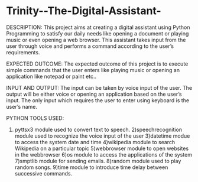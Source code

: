# Trinity--The-Digital-Assistant-

DESCRIPTION: This project aims at creating a digital assistant using Python Programming to satisfy our daily needs like opening a document or playing music or even opening a web browser. This assistant takes input from the user through voice and performs a command according to the user’s requirements.

EXPECTED OUTCOME: The expected outcome of this project is to execute simple commands that the user enters like playing music or opening an application like notepad or paint etc..

INPUT AND OUTPUT: The input can be taken by voice input of the user. The output will be either voice or opening an application based on the user’s input. The only input which requires the user to enter using keyboard is the user’s name.

PYTHON TOOLS USED:

1) pyttsx3 module used to convert text to speech.
2)speechrecognition module used to recognize the voice input of the user
3)datetime modue to access the system date and time
4)wikipedia module to search Wikipedia on a particular topic
5)webbrowser module to open websites in the webbrowser
6)os module to access the applications of the system
7)smptlib module for sending emails.
8)random module used to play random songs.
9)time module to introduce time delay between successive commands.
